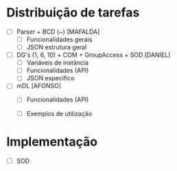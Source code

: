 # Distribuição de tarefas

- [ ] Parser + BCD (~) [MAFALDA]
    - [ ] Funcionalidades gerais
    - [ ] JSON estrutura geral
- [ ] DG's (1, 6, 10) + COM + GroupAccess + SOD [DANIEL]
    - [ ] Variáveis de instância
    - [ ] Funcionalidades (API)
    - [ ] JSON específico
- [ ] mDL [AFONSO]
    - [ ] Funcionalidades (API)
    - [ ] Exemplos de utilização


# Implementação

- [ ] SOD
